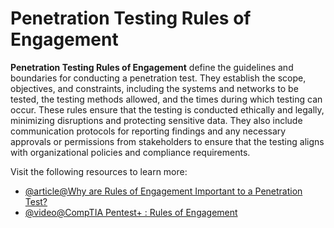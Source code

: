 # Penetration Testing Rules of Engagement

**Penetration Testing Rules of Engagement** define the guidelines and boundaries for conducting a penetration test. They establish the scope, objectives, and constraints, including the systems and networks to be tested, the testing methods allowed, and the times during which testing can occur. These rules ensure that the testing is conducted ethically and legally, minimizing disruptions and protecting sensitive data. They also include communication protocols for reporting findings and any necessary approvals or permissions from stakeholders to ensure that the testing aligns with organizational policies and compliance requirements.

Visit the following resources to learn more:

- [@article@Why are Rules of Engagement Important to a Penetration Test?](https://www.triaxiomsecurity.com/rules-of-engagement-important-to-penetration-test/)
- [@video@CompTIA Pentest+ : Rules of Engagement](https://www.youtube.com/watch?v=Rt-4j8k6J2U)